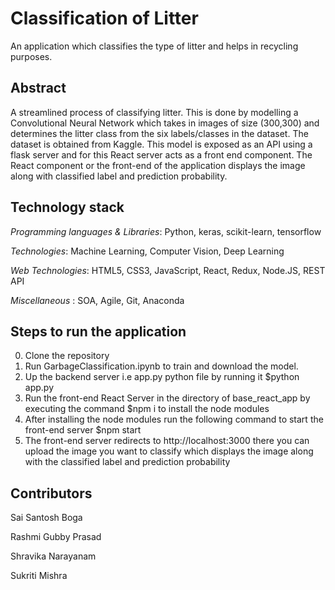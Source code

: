 # Classification of Litter
An application which classifies the type of litter and helps in recycling purposes.

## Abstract

A streamlined process of classifying litter. This is done by modelling a Convolutional Neural Network 
which takes in images of size (300,300) and determines the litter class from the six labels/classes in the dataset. The dataset is obtained 
from Kaggle.
This model is exposed as an API using a flask server and for this React server acts as a front end component. The React component or the front-end
of the application displays the image along with classified label and prediction probability.


## Technology stack
*Programming languages & Libraries*: Python, keras, scikit-learn, tensorflow

*Technologies*: Machine Learning, Computer Vision, Deep Learning

*Web Technologies*: HTML5, CSS3, JavaScript, React, Redux, Node.JS, REST API

*Miscellaneous* : SOA, Agile, Git, Anaconda

## Steps to run the application
0. Clone the repository
1. Run GarbageClassification.ipynb to train and download the model.
2. Up the backend server i.e app.py python file by running it 
	$python app.py
3. Run the front-end React Server in the directory of base_react_app by executing the command 
	$npm i 
	to install the node modules
4. After installing the node modules run the following command to start the front-end server
	$npm start
5. The front-end server redirects to http://localhost:3000 there you can upload the image you want to classify which displays the 
image along with the classified label and prediction probability

## Contributors
Sai Santosh Boga

Rashmi Gubby Prasad

Shravika Narayanam

Sukriti Mishra
